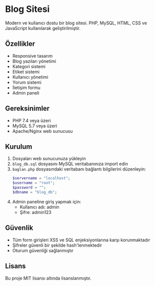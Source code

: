 # Blog Sitesi

Modern ve kullanıcı dostu bir blog sitesi. PHP, MySQL, HTML, CSS ve JavaScript kullanılarak geliştirilmiştir.

## Özellikler

- Responsive tasarım
- Blog yazıları yönetimi
- Kategori sistemi
- Etiket sistemi
- Kullanıcı yönetimi
- Yorum sistemi
- İletişim formu
- Admin paneli

## Gereksinimler

- PHP 7.4 veya üzeri
- MySQL 5.7 veya üzeri
- Apache/Nginx web sunucusu

## Kurulum

1. Dosyaları web sunucunuza yükleyin
2. `blog_db.sql` dosyasını MySQL veritabanınıza import edin
3. `baglan.php` dosyasındaki veritabanı bağlantı bilgilerini düzenleyin:
   ```php
   $servername = "localhost";
   $username = "root";
   $password = "";
   $dbname = "blog_db";
   ```
4. Admin paneline giriş yapmak için:
   - Kullanıcı adı: admin
   - Şifre: admin123

## Güvenlik

- Tüm form girişleri XSS ve SQL enjeksiyonlarına karşı korunmaktadır
- Şifreler güvenli bir şekilde hash'lenmektedir
- Oturum güvenliği sağlanmıştır

## Lisans

Bu proje MIT lisansı altında lisanslanmıştır. 